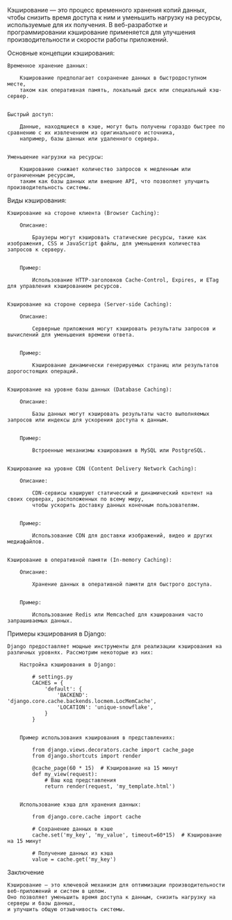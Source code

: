 Кэширование — это процесс временного хранения копий данных, чтобы снизить время доступа к ним и 
уменьшить нагрузку на ресурсы, используемые для их получения. 
В веб-разработке и программировании кэширование применяется для улучшения производительности и скорости работы приложений.


Основные концепции кэширования:

    Временное хранение данных: 
    
        Кэширование предполагает сохранение данных в быстродоступном месте, 
        таком как оперативная память, локальный диск или специальный кэш-сервер.


    Быстрый доступ: 
        
        Данные, находящиеся в кэше, могут быть получены гораздо быстрее по сравнению с их извлечением из оригинального источника, 
        например, базы данных или удаленного сервера.


    Уменьшение нагрузки на ресурсы: 
    
        Кэширование снижает количество запросов к медленным или ограниченным ресурсам, 
        таким как базы данных или внешние API, что позволяет улучшить производительность системы.


Виды кэширования:

    Кэширование на стороне клиента (Browser Caching):
    
        Описание: 
            
            Браузеры могут кэшировать статические ресурсы, такие как изображения, CSS и JavaScript файлы, для уменьшения количества запросов к серверу.
        
        
        Пример: 
            
            Использование HTTP-заголовков Cache-Control, Expires, и ETag для управления кэшированием ресурсов.


    Кэширование на стороне сервера (Server-side Caching):
        
        Описание: 
            
            Серверные приложения могут кэшировать результаты запросов и вычислений для уменьшения времени ответа.
        
        
        Пример: 
        
            Кэширование динамически генерируемых страниц или результатов дорогостоящих операций.


    Кэширование на уровне базы данных (Database Caching):

        Описание: 
            
            Базы данных могут кэшировать результаты часто выполняемых запросов или индексы для ускорения доступа к данным.
        
        
        Пример: 
        
            Встроенные механизмы кэширования в MySQL или PostgreSQL.


    Кэширование на уровне CDN (Content Delivery Network Caching):

        Описание: 
        
            CDN-сервисы кэшируют статический и динамический контент на своих серверах, расположенных по всему миру, 
            чтобы ускорить доставку данных конечным пользователям.
        
        
        Пример: 
        
            Использование CDN для доставки изображений, видео и других медиафайлов.


    Кэширование в оперативной памяти (In-memory Caching):

        Описание: 
        
            Хранение данных в оперативной памяти для быстрого доступа.
        
        
        Пример: 
        
            Использование Redis или Memcached для кэширования часто запрашиваемых данных.


Примеры кэширования в Django:

    Django предоставляет мощные инструменты для реализации кэширования на различных уровнях. Рассмотрим некоторые из них:
        
        Настройка кэширования в Django:
            
            # settings.py
            CACHES = {
                'default': {
                    'BACKEND': 'django.core.cache.backends.locmem.LocMemCache',
                    'LOCATION': 'unique-snowflake',
                }
            }
            
            
        Пример использования кэширования в представлениях:
            
            from django.views.decorators.cache import cache_page
            from django.shortcuts import render
            
            @cache_page(60 * 15)  # Кэширование на 15 минут
            def my_view(request):
                # Ваш код представления
                return render(request, 'my_template.html')
            
            
        Использование кэша для хранения данных:
            
            from django.core.cache import cache
            
            # Сохранение данных в кэше
            cache.set('my_key', 'my_value', timeout=60*15)  # Кэширование на 15 минут
            
            # Получение данных из кэша
            value = cache.get('my_key')


Заключение

    Кэширование — это ключевой механизм для оптимизации производительности веб-приложений и систем в целом. 
    Оно позволяет уменьшить время доступа к данным, снизить нагрузку на серверы и базы данных, 
    и улучшить общую отзывчивость системы.